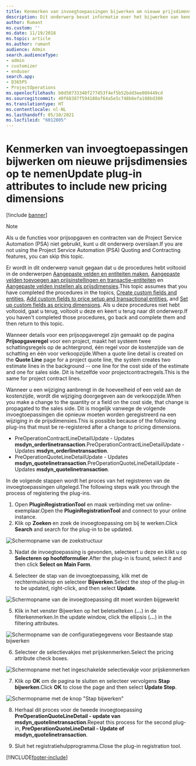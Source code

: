 ```yaml
---
title: Kenmerken van invoegtoepassingen bijwerken om nieuwe prijsdimensies op te nemen
description: Dit onderwerp bevat informatie over het bijwerken van kenmerken van invoegtoepassingen voor prijsdimensies.
author: Rumant
ms.custom: ''
ms.date: 11/19/2018
ms.topic: article
ms.author: rumant
audience: Admin
search.audienceType:
- admin
- customizer
- enduser
search.app:
- D365PS
- ProjectOperations
ms.openlocfilehash: b0d50733340f277453f4ef5b52bdd3ee089449cd
ms.sourcegitcommit: 40f68387f594180af64a5e5c748b6efa188bd300
ms.translationtype: HT
ms.contentlocale: nl-NL
ms.lasthandoff: 05/10/2021
ms.locfileid: "6012805"
---
```

# <a name="update-plug-in-attributes-to-include-new-pricing-dimensions"></a><span data-ttu-id="807c5-103">Kenmerken van invoegtoepassingen bijwerken om nieuwe prijsdimensies op te nemen</span><span class="sxs-lookup"><span data-stu-id="807c5-103">Update plug-in attributes to include new pricing dimensions</span></span>

[!include [banner](../includes/psa-now-project-operations.md)]

> [!NOTE]
> <span data-ttu-id="807c5-104">Als u de functies voor prijsopgaven en contracten van de Project Service Automation (PSA) niet gebruikt, kunt u dit onderwerp overslaan.</span><span class="sxs-lookup"><span data-stu-id="807c5-104">If you are not using the Project Service Automation (PSA) Quoting and Contracting features, you can skip this topic.</span></span>

<span data-ttu-id="807c5-105">Er wordt in dit onderwerp vanuit gegaan dat u de procedures hebt voltooid in de onderwerpen [Aangepaste velden en entiteiten maken](create-custom-fields-entities.md), [Aangepaste velden toevoegen aan prijsinstellingen en transactie-entiteiten](field-references.md) en [Aangepaste velden instellen als prijsdimensies](set-up-pricing-dimensions.md).</span><span class="sxs-lookup"><span data-stu-id="807c5-105">This topic assumes that you have completed the procedures in the topics, [Create custom fields and entities](create-custom-fields-entities.md), [Add custom fields to price setup and transactional entities](field-references.md), and [Set up custom fields as pricing dimensions](set-up-pricing-dimensions.md).</span></span> <span data-ttu-id="807c5-106">Als u deze procedures niet hebt voltooid, gaat u terug, voltooit u deze en keert u terug naar dit onderwerp.</span><span class="sxs-lookup"><span data-stu-id="807c5-106">If you haven't completed those procedures, go back and complete them and then return to this topic.</span></span>

<span data-ttu-id="807c5-107">Wanneer details voor een prijsopgaveregel zijn gemaakt op de pagina **Prijsopgaveregel** voor een project, maakt het systeem twee schattingsregels op de achtergrond, één regel voor de kostenzijde van de schatting en één voor verkoopzijde.</span><span class="sxs-lookup"><span data-stu-id="807c5-107">When a quote line detail is created on the **Quote Line** page for a project quote line, the system creates two estimate lines in the background -- one line for the cost side of the estimate and one for sales side.</span></span> <span data-ttu-id="807c5-108">Dit is hetzelfde voor projectcontractregels.</span><span class="sxs-lookup"><span data-stu-id="807c5-108">This is the same  for project contract lines.</span></span>

<span data-ttu-id="807c5-109">Wanneer u een wijziging aanbrengt in de hoeveelheid of een veld aan de kostenzijde, wordt die wijziging doorgegeven aan de verkoopzijde.</span><span class="sxs-lookup"><span data-stu-id="807c5-109">When you make a change to the quantity or a field on the cost side, that change is propagated to the sales side.</span></span> <span data-ttu-id="807c5-110">Dit is mogelijk vanwege de volgende invoegtoepassingen die opnieuw moeten worden geregistreerd na een wijziging in de prijsdimensies.</span><span class="sxs-lookup"><span data-stu-id="807c5-110">This is possible because of the following plug-ins that must be re-registered after a change to pricing dimensions.</span></span>

- <span data-ttu-id="807c5-111">PreOperationContractLineDetailUpdate - Updates **msdyn_orderlinetransaction**.</span><span class="sxs-lookup"><span data-stu-id="807c5-111">PreOperationContractLineDetailUpdate - Updates **msdyn_orderlinetransaction**.</span></span>
- <span data-ttu-id="807c5-112">PreOperationQuoteLineDetailUpdate - Updates **msdyn_quotelinetransaction**.</span><span class="sxs-lookup"><span data-stu-id="807c5-112">PreOperationQuoteLineDetailUpdate - Updates **msdyn_quotelinetransaction**.</span></span>

<span data-ttu-id="807c5-113">In de volgende stappen wordt het proces van het registreren van de invoegtoepassingen uitgelegd.</span><span class="sxs-lookup"><span data-stu-id="807c5-113">The following steps walk you through the process of registering the plug-ins.</span></span>

1. <span data-ttu-id="807c5-114">Open **PluginRegistrationTool** en maak verbinding met uw online-exemplaar.</span><span class="sxs-lookup"><span data-stu-id="807c5-114">Open the **PluginRegistrationTool** and connect to your online instance.</span></span>
2. <span data-ttu-id="807c5-115">Klik op **Zoeken** en zoek de invoegtoepassing om bij te werken.</span><span class="sxs-lookup"><span data-stu-id="807c5-115">Click **Search** and search for the plug-in to be updated.</span></span>

 ![Schermopname van de zoekstructuur](media/PRT-1.png)

3. <span data-ttu-id="807c5-117">Nadat de invoegtoepassing is gevonden, selecteert u deze en klikt u op **Selecteren op hoofdformulier**.</span><span class="sxs-lookup"><span data-stu-id="807c5-117">After the plug-in is found, select it and then click **Select on Main Form**.</span></span>

4. <span data-ttu-id="807c5-118">Selecteer de stap van de invoegtoepassing, klik met de rechtermuisknop en selecteer **Bijwerken**.</span><span class="sxs-lookup"><span data-stu-id="807c5-118">Select the step of the plug-in to be updated, right-click, and then select **Update**.</span></span>

 ![Schermopname van de invoegtoepassing dit moet worden bijgewerkt](media/PRT-2.png)
 
5. <span data-ttu-id="807c5-120">Klik in het venster Bijwerken op het beletselteken (**...**) in de filterkenmerken.</span><span class="sxs-lookup"><span data-stu-id="807c5-120">In the update window, click the ellipsis (**...**) in the filtering attributes.</span></span>

 ![Schermopname van de configuratiegegevens voor Bestaande stap bijwerken](media/PRT-3.png)
 
6. <span data-ttu-id="807c5-122">Selecteer de selectievakjes met prijskenmerken.</span><span class="sxs-lookup"><span data-stu-id="807c5-122">Select the pricing attribute check boxes.</span></span>

 ![Schermopname met het ingeschakelde selectievakje voor prijskenmerken](media/PRT-4.png)

7. <span data-ttu-id="807c5-124">Klik op **OK** om de pagina te sluiten en selecteer vervolgens **Stap bijwerken**.</span><span class="sxs-lookup"><span data-stu-id="807c5-124">Click **OK** to close the page and then select **Update Step**.</span></span>

 ![Schermopname met de knop "Stap bijwerken"](media/PRT-5.png)
 
8. <span data-ttu-id="807c5-126">Herhaal dit proces voor de tweede invoegtoepassing **PreOperationQuoteLineDetail - update van msdyn_quotelinetransaction**.</span><span class="sxs-lookup"><span data-stu-id="807c5-126">Repeat this process for the second plug-in, **PreOperationQuoteLineDetail - Update of msdyn_quotelinetransaction**.</span></span>

9. <span data-ttu-id="807c5-127">Sluit het registratiehulpprogramma.</span><span class="sxs-lookup"><span data-stu-id="807c5-127">Close the plug-in registration tool.</span></span>



[!INCLUDE[footer-include](../includes/footer-banner.md)]